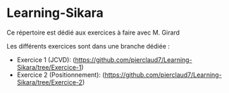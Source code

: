 # Learning-Sikara

Ce répertoire est dédié aux exercices à faire avec M. Girard

Les différents exercices sont dans une branche dédiée :

- Exercice 1 (JCVD): (https://github.com/pierclaud7/Learning-Sikara/tree/Exercice-1)
- Exercice 2 (Positionnement): (https://github.com/pierclaud7/Learning-Sikara/tree/Exercice-2)
